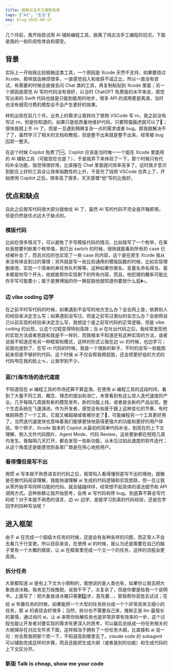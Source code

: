 ```yaml
---
title: 脱离古法手工编程有感
tags: ["AI", "生活"]
key: blog-2025-08-15
---
```


几个月前，我开始尝试用 AI 辅助编程工具，脱离了纯古法手工编程的旧况，下面是我的一些阶段性体会和感受。

## 背景

实际上一开始我比较抵触这类工具，一个原因是 Xcode 天然不支持，如果要绕过 Xcode，那样就会麻烦很多，一直感觉投入和收获不成正比，所以一直没有尝试，有需要的时候会直接去问 Chat 类的工具，再复制粘贴到 Xcode 里面；另一个原因是感觉 AI 写的代码没有很好，以当时 ChatGPT 免费版的水平来说，感觉写出来的 Swift 代码也就是只能到能用的地步，很多 API 的调用更是离谱，当时也没有细究付费的模型会不会产生更好的效果。

转机出现在前几个月，业务上的需求让我转向了使用 VSCode 写 rn，我之前没有写过 rn，但是你知道的，如果只是低质量地维护代码，只要照猫画虎就可以了🐯；很快我就上手 rn 了，但是一旦遇到稍微复杂一点的需求或者 bug，那我就解决不了了，虽然学习了相关的文档和教程，但是整不出来就是整不出来，经常被 bug 囚禁一整天。

在这个时候 Copilot 免费了🆓，Copilot 应该是当时唯一一个能在 Xcode 里面用的 AI 辅助工具（可能现在也是？），于是我弄下来体验了一下，那个时候只有代码补全功能，我觉得很好用，比直接在 Chat 里面提问效率高多了。这时我才意识到配合上好的工具会让效率指数性的上升，于是充了钱把 VSCode 也弄上了，开始使用 Copilot 之后，效率高了很多，天天感慨“他”写的比我好。

## 优点和缺点

自此之后我写代码很大部分就依仗 AI 了，虽然 AI 写的代码不完全是开箱即用，但是仍然是优点远大于缺点的。

### 模版代码

比如在很多情况下，可以避免了手写模版代码的情况，比如我写了一个枚举，在某处我想要判断某个枚举值，我打出 switch 的时候，很快就能看到所有的 case 已经被补全了，而且对应的也实现了一些 case 的内容，这个是在原生 Xcode 我从来没有体会到过的事情；另外就是写一些比较通用的模版函数的时候，比如实现增删查改、实现一个简单的单任务队列等等，这种如果你类名、变量名命名得当，基本都是你写个开头，他就能帮你实现剩下的所有内容，而且，他犯错的概率可能比你手写可能要小；属于是赛博版的你一撅屁股他就知道你要放什么屁🌬️。

### 边 vibe coding 边学

在之前平时写代码的时候，如果遇到不会写的地方怎么办？会去网上查，依靠别人的经验来决定怎么写；如果遇到没写过，但是之前写过类似的会怎么办？会依照自己以前实现的经验来决定怎么写，我想这个是之前写代码的正常逻辑，但是 vibe coding 的出现，让这个过程变得特别高效；当 ai 在吐出代码之后，我经常发现他的实现方法或者思路和我是不一样的，而我根本不知道还有这种实现的方法，或者说我不知道还有另一种框架和模式，这样的形式让我在边 vc 的时候，也边学习；前面也提到了，在写 rn 代码的时候，我是一个很新的新手，不时的会写一些能跑起来但是不够好的代码，这个时候 ai 不仅会帮我擦屁股，还会把更好组织方式的代码甩在我的脸上🩴，让我学到不少。

### 蓝(?)海市场的迭代速度

不知道现在 ai 编程工具的市场还算不算蓝海，在使用 ai 编程工具的这段时间，看到了大量不同工具、概念、理念的提出和消亡，未曾看到有这么惊人迭代速度的产业。几乎每隔几周就有新的模型发布，新的功能上线，或者是全新的产品出现，整个生态系统在飞速演进。作为开发者，感觉会有些疲于跟上这种变化的节奏，有时候刚熟悉了一个工具，它就又被超越或者被抄走了🤡，可能编程另一个工具更好用了。当然迭代速度快也意味着我们能够更快地获得更强大的功能和更好的用户体验。举个例子，Xcode 版本的 Copilot 从最初的简单代码补全，到现在的上下文理解、倒入文件代码图片、Agent Mode、代码 Review，这些更新都在短短几周内发生，我每隔几天打开，都会发现一些新功能，从未见过如此速度的软件迭代；从这个角度还是能感觉到各家厂商是在用心地抢用户。

### 看得懂但是写不出

用惯 ai 写本就不熟悉语言的代码之后，我常陷入看得懂但是写不出的境地，就像是在做代码阅读理解，我能快速理解 ai 生成的代码逻辑和实现思路，但一旦让我从零开始手写同样功能的代码，就会磕磕绊绊，经常想不起具体的语法细节和 API 调用方式。这种依赖让我开始思考，会用 ai 写代码和修 bug，到底算不算会写代码呢？对于本就不熟悉的语言，边 vc 边学，是能学习到真的代码经验，还是在学回字的四种写法呢？

## 进入框架

由于 ai 在完成一个超级大任务的时候，还是会有各种各样的问题，而正常人不会去看几千行变更。所以目前来说，在使用 ai 的时候，我认为还是需要在自己的脑子里有一个大概的框架，让 ai 在框架里完成一个又一个的任务，这样的流程会更高效。

### 拆分任务

大家都知道 ai 是有上下文大小限制的，我想说的是人类也有，如果你让我去把大象放进冰箱，我肯定万般推脱，说我干不了，太复杂了，但是你要是给我一个说明书，上面写了：把大象放进冰箱只需要3️⃣步，首先要...，那我帮你高低去试试；在给 ai 布置任务的时候，如果能把一个大型的任务拆分成一个个非常具体又细小的任务，那 ai 的表现会好很多；当然，拆分也不需要自己来，推断正是 llm 最擅长的事情，通过询问 ai，让 ai 来帮你拆解任务也是非常非常有效率的一步，这个过程也能让开发者对要实现的需求有更深入的思考，可以最后总结成一份任务相关的大纲保存在对应文件夹下面，这样相当于拥有了一份任务大纲，比直接和 ai 说一句：你去帮我把那个弄一下，不知道高到哪里去了。claude code 的 subagent 可以辅助完成这样的步骤，而且还能把生成大纲（或者是别的功能）和生成代码的上下文区分开。

### 新版 Talk is cheap, show me your code























